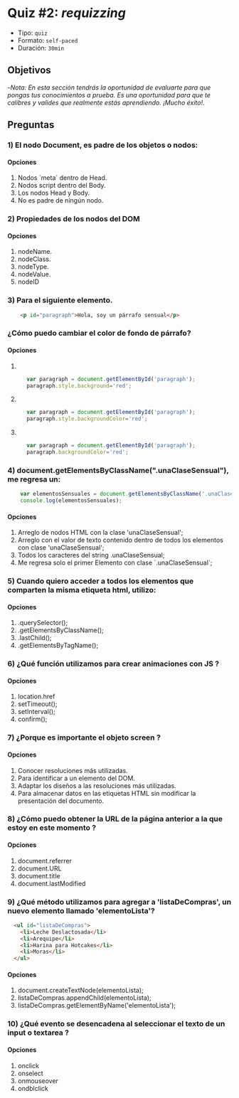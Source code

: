 # Quiz #2: _requizzing_
- Tipo: `quiz`
- Formato: `self-paced`
- Duración: `30min`

## Objetivos

-_Nota: En esta sección tendrás la oportunidad de evaluarte para que pongas tus conocimientos a prueba. Es una oportunidad para que te calibres y valides que realmente estás aprendiendo. ¡Mucho éxito!._


## Preguntas

### 1) El nodo Document, es padre de los objetos o nodos:
#### Opciones

  1. Nodos ´meta´ dentro de Head.
  2. Nodos script dentro del Body.
  3. Los nodos Head y Body.
  4. No es padre de ningún nodo.

<solution style="display:none;">3</solution>

### 2) Propiedades de los nodos del DOM
#### Opciones
  1. nodeName.
  2. nodeClass.
  3. nodeType.
  4. nodeValue.
  5. nodeID

<solution style="display:none;">1,3,4</solution>

### 3) Para el siguiente elemento.
```html
    <p id="paragraph">Hola, soy un párrafo sensual</p>
```
### ¿Cómo puedo cambiar el color de fondo de párrafo?
#### Opciones
  1.
  ```javascript
        var paragraph = document.getElementById('paragraph');
        paragraph.style.background='red';
  ```
  2.
  ```javascript
        var paragraph = document.getElementById('paragraph');
        paragraph.style.backgroundColor='red';
  ```
  3.
  ```javascript
        var paragraph = document.getElementById('paragraph');
        paragraph.backgroundColor='red';
  ```

<solution style="display:none;">2</solution>


### 4) document.getElementsByClassName(".unaClaseSensual"), me regresa un:
```javascript
    var elementosSensuales = document.getElementsByClassName('.unaClaseSensual');
    console.log(elementosSensuales);
```
#### Opciones
  1. Arreglo de nodos HTML con la clase 'unaClaseSensual';
  2. Arreglo con el valor de texto contenido dentro de todos los elementos con clase 'unaClaseSensual';
  3. Todos los caracteres del string .unaClaseSensual;
  4. Me regresa solo el primer Elemento con clase ´.unaClaseSensual´;


<solution style="display:none;">1</solution>

### 5) Cuando quiero acceder a todos los elementos que comparten la misma etiqueta html, utilizo:
#### Opciones
  1. .querySelector();
  2. .getElementsByClassName();
  3. .lastChild();
  4. .getElementsByTagName();

<solution style="display:none;">4</solution>

### 6) ¿Qué función utilizamos para crear animaciones con JS ?
#### Opciones
  1. location.href
  2. setTimeout();
  3. setInterval();
  4. confirm();

<solution style="display:none;">3</solution>

### 7) ¿Porque es importante el objeto screen ?
#### Opciones
  1. Conocer resoluciones más utilizadas.
  2. Para identificar a un elemento del DOM.
  3. Adaptar los diseños a las resoluciones más utilizadas.
  4. Para almacenar  datos en las etiquetas HTML sin modificar la presentación del documento.

<solution style="display:none;">1,3</solution>

### 8) ¿Cómo puedo obtener la URL de la página anterior a la que estoy en este momento ?
#### Opciones
  1. document.referrer
  2. document.URL
  3. document.title
  4. document.lastModified

<solution style="display:none;">1</solution>

### 9) ¿Qué método utilizamos para agregar a 'listaDeCompras', un nuevo elemento llamado 'elementoLista'?
```html
  <ul id="listaDeCompras">
    <li>Leche Deslactosada</li>
    <li>Arequipe</li>
    <li>Harina para Hotcakes</li>
    <li>Moras</li>
  </ul>
```
#### Opciones
  1. document.createTextNode(elementoLista);
  2. listaDeCompras.appendChild(elementoLista);
  3. listaDeCompras.getElementByName('elementoLista');

<solution style="display:none;">2</solution>

### 10) ¿Qué evento se desencadena al seleccionar el texto de un input o textarea ?
#### Opciones

  1. onclick
  2. onselect
  3. onmouseover
  4. ondblclick

<solution style="display:none;">2</solution>
